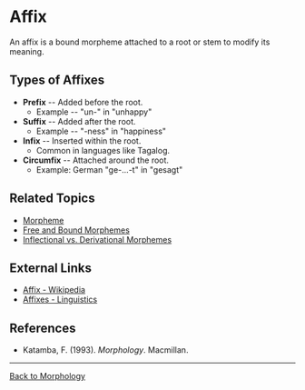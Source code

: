 # Affix

An affix is a bound morpheme attached to a root or stem to modify its meaning.

## Types of Affixes

- **Prefix** -- Added before the root.
  - Example -- "un-" in "unhappy"
- **Suffix** -- Added after the root.
  - Example -- "-ness" in "happiness"
- **Infix** -- Inserted within the root.
  - Common in languages like Tagalog.
- **Circumfix** -- Attached around the root.
  - Example: German "ge-...-t" in "gesagt"


## Related Topics

- [Morpheme](Morpheme.md)
- [Free and Bound Morphemes](Free-and-Bound-Morphemes.md)
- [Inflectional vs. Derivational Morphemes](../Advanced/Inflectional-vs-Derivational-Morphemes.md)

## External Links

- [Affix - Wikipedia](https://en.wikipedia.org/wiki/Affix)
- [Affixes - Linguistics](https://www.sil.org/lingualinks/languagelearning/OtherResources/GudlnsFrALnggAndCltrLrnrs/Affixes.htm)

## References

- Katamba, F. (1993). *Morphology*. Macmillan.

---

[Back to Morphology](../README.md)
